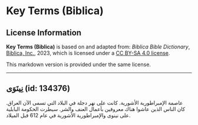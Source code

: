 # Key Terms (Biblica)

## License Information

**Key Terms (Biblica)** is based on and adapted from: _Biblica Bible Dictionary_, [Biblica, Inc.](https://www.biblica.com/), 2023, which is licensed under a [CC BY-SA 4.0 license](https://creativecommons.org/licenses/by-sa/4.0/legalcode.en).

This markdown version is provided under the same license.



--------------------------------

## نِينَوَى (id: 134376)

عاصمة الإمبراطورية الأشورية. كانت على نهر دجلة في البلاد التي تسمى الآن العراق. كان الناس الذين عاشوا هناك معروفين بأعمال العنف والشر. سيطرت الحكومة البابلية على نينوى والإمبراطورية الأشورية في عام 612 قبل الميلاد.


